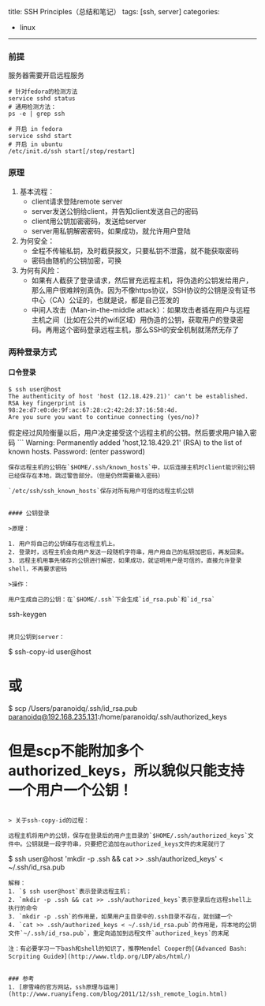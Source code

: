 title: SSH Principles（总结和笔记）
tags: [ssh, server]
categories: 
- linux
---

### 前提

服务器需要开启远程服务
``` 
# 针对fedora的检测方法
service sshd status
# 通用检测方法：
ps -e | grep ssh

# 开启 in fedora
service sshd start
# 开启 in ubuntu
/etc/init.d/ssh start[/stop/restart]
```

<!--more-->

### 原理

1. 基本流程：
    - client请求登陆remote server
    - server发送公钥给client，并告知client发送自己的密码
    - client用公钥加密密码，发送给server
    - server用私钥解密密码，如果成功，就允许用户登陆
2. 为何安全：
    - 全程不传输私钥，及时截获报文，只要私钥不泄露，就不能获取密码
    - 密码由随机的公钥加密，可换
3. 为何有风险：
    - 如果有人截获了登录请求，然后冒充远程主机，将伪造的公钥发给用户，那么用户很难辨别真伪。因为不像https协议，SSH协议的公钥是没有证书中心（CA）公证的，也就是说，都是自己签发的
    - 中间人攻击（Man-in-the-middle attack）：如果攻击者插在用户与远程主机之间（比如在公共的wifi区域）用伪造的公钥，获取用户的登录密码。再用这个密码登录远程主机，那么SSH的安全机制就荡然无存了

### 两种登录方式

#### 口令登录

```
$ ssh user@host
The authenticity of host 'host (12.18.429.21)' can't be established.
RSA key fingerprint is 98:2e:d7:e0:de:9f:ac:67:28:c2:42:2d:37:16:58:4d.
Are you sure you want to continue connecting (yes/no)?
```
假定经过风险衡量以后，用户决定接受这个远程主机的公钥。然后要求用户输入密码
    ```
Warning: Permanently added 'host,12.18.429.21' (RSA) to the list of known hosts.
Password: (enter password)
```
保存远程主机的公钥在`$HOME/.ssh/known_hosts`中，以后连接主机时client能识别公钥已经保存在本地，跳过警告部分。（但是仍然需要输入密码）

`/etc/ssh/ssh_known_hosts`保存对所有用户可信的远程主机公钥


#### 公钥登录

>原理：

1. 用户将自己的公钥储存在远程主机上。
2. 登录时，远程主机会向用户发送一段随机字符串，用户用自己的私钥加密后，再发回来。
3. 远程主机用事先储存的公钥进行解密，如果成功，就证明用户是可信的，直接允许登录shell，不再要求密码

>操作：

用户生成自己的公钥：在`$HOME/.ssh`下会生成`id_rsa.pub`和`id_rsa`
```
ssh-keygen
```

拷贝公钥到server：

```
$ ssh-copy-id user@host
# 或
$ scp /Users/paranoidq/.ssh/id_rsa.pub paranoidq@192.168.235.131:/home/paranoidq/.ssh/authorized_keys 
# 但是scp不能附加多个authorized_keys，所以貌似只能支持一个用户一个公钥！
```

> 关于ssh-copy-id的过程：

远程主机将用户的公钥，保存在登录后的用户主目录的`$HOME/.ssh/authorized_keys`文件中。公钥就是一段字符串，只要把它追加在authorized_keys文件的末尾就行了

```
$ ssh user@host 'mkdir -p .ssh && cat >> .ssh/authorized_keys' < ~/.ssh/id_rsa.pub
```
解释：
1. `$ ssh user@host`表示登录远程主机；
2. `mkdir -p .ssh && cat >> .ssh/authorized_keys`表示登录后在远程shell上执行的命令
3. `mkdir -p .ssh`的作用是，如果用户主目录中的.ssh目录不存在，就创建一个
4. `cat >> .ssh/authorized_keys < ~/.ssh/id_rsa.pub`的作用是，将本地的公钥文件`~/.ssh/id_rsa.pub`，重定向追加到远程文件`authorized_keys`的末尾

注：有必要学习一下bash和shell的知识了，推荐Mendel Cooper的[《Advanced Bash: Scrpiting Guide》](http://www.tldp.org/LDP/abs/html/)


### 参考
1. [廖雪峰的官方网站，ssh原理与运用](http://www.ruanyifeng.com/blog/2011/12/ssh_remote_login.html)
